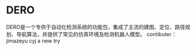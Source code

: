 # DERO
DERO是一个专供于自动化检测系统的功能包，集成了主流的建图、定位、路径规划、导航算法，并提供了常见的仿真环境及检测机器人模型。
contibuter：jimazeyu cyj
a new try

